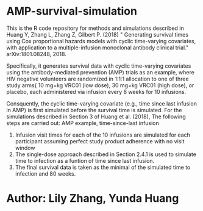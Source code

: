 # AMP-survival-simulation
This is the R code repository for methods and simulations described in Huang Y, Zhang L, Zhang Z, Gilbert P. (2018) " Generating survival times using Cox proportional hazards models with cyclic time-varying covariates, with application to a multiple-infusion monoclonal antibody clinical trial." arXiv:1801.08248, 2018.

Specifically, it generates survival data with cyclic time-varying covariates using the antibody-mediated prevention (AMP) trials as an example, where HIV negative volunteers are randomized in 1:1:1 allocation to one of three study arms{ 10 mg=kg VRC01 (low dose), 30 mg=kg VRC01 (high dose), or placebo, each administered via infusion every 8 weeks for 10 infusions. 

Consquently, the cyclic time-varying covariate (e.g., time since last infusion in AMP) is first simulated before the survival time is simulated. For the simulations described in Section 3 of Huang et al. (2018), The following steps are carried out: AMP example, time-since-last infusion 
1. Infusion visit times for each of the 10 infusions are simulated for each participant assuming perfect study product adherence with no visit window
2. The single-dose approach described in Section 2.4.1 is used to simulate time to infection as a funtion of time since last infusion. 
3. The final survival data is taken as the minimal of the simulated time to infection and 80 weeks. 

# Author: Lily Zhang, Yunda Huang
